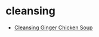 # cleansing

 * [Cleansing Ginger Chicken Soup](../index/c/cleansing-ginger-chicken-soup-378347.json)
